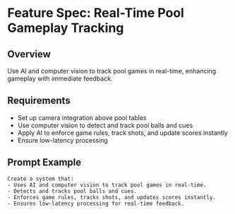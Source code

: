 # Feature Spec: Real-Time Pool Gameplay Tracking

## Overview
Use AI and computer vision to track pool games in real-time, enhancing gameplay with immediate feedback.

## Requirements
- Set up camera integration above pool tables
- Use computer vision to detect and track pool balls and cues
- Apply AI to enforce game rules, track shots, and update scores instantly
- Ensure low-latency processing

## Prompt Example
```
Create a system that:
- Uses AI and computer vision to track pool games in real-time.
- Detects and tracks pool balls and cues.
- Enforces game rules, tracks shots, and updates scores instantly.
- Ensures low-latency processing for real-time feedback.
``` 